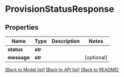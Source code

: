 # ProvisionStatusResponse

## Properties
Name | Type | Description | Notes
------------ | ------------- | ------------- | -------------
**status** | **str** |  | 
**message** | **str** |  | [optional] 

[[Back to Model list]](../README.md#documentation-for-models) [[Back to API list]](../README.md#documentation-for-api-endpoints) [[Back to README]](../README.md)

